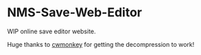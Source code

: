 # NMS-Save-Web-Editor

WIP online save editor website.

Huge thanks to [cwmonkey](https://github.com/cwmonkey) for getting the decompression to work!
